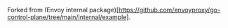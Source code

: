 Forked from (Envoy internal package)[https://github.com/envoyproxy/go-control-plane/tree/main/internal/example].
